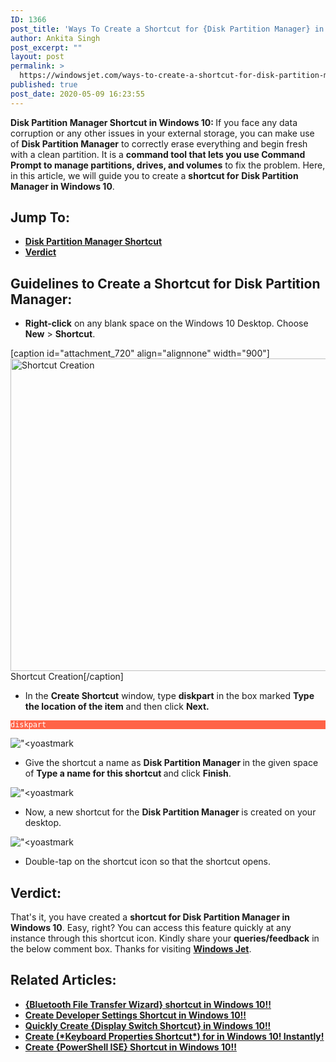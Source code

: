 ```yaml
---
ID: 1366
post_title: 'Ways To Create a Shortcut for {Disk Partition Manager} in Windows 10!!'
author: Ankita Singh
post_excerpt: ""
layout: post
permalink: >
  https://windowsjet.com/ways-to-create-a-shortcut-for-disk-partition-manager-in-windows-10-1366/
published: true
post_date: 2020-05-09 16:23:55
---
```

<strong><span class="dropcap dropcap1">D</span>isk Partition Manager Shortcut in Windows 10: </strong>If you face any data corruption or any other issues in your external storage, you can make use of <strong>Disk Partition Manager</strong> to correctly erase everything and begin fresh with a clean partition. It is a <strong>command tool that lets you use Command Prompt to manage partitions, drives, and volumes</strong> to fix the problem. Here, in this article, we will guide you to create a <strong>shortcut for</strong> <strong>Disk Partition Manager in Windows 10</strong>.
<h2>Jump To:</h2>
<ul>
 	<li><a href="#1"><strong>Disk Partition Manager Shortcut</strong></a></li>
 	<li><a href="#2"><strong>Verdict</strong></a></li>
</ul>
<h2 id="1">Guidelines to Create a Shortcut for Disk Partition Manager:</h2>
<ul>
 	<li><strong>Right-click</strong> on any blank space on the Windows 10 Desktop. Choose <strong>New</strong> &gt; <strong>Shortcut</strong>.</li>
</ul>
[caption id="attachment_720" align="alignnone" width="900"]<img class="size-full wp-image-720" src="https://windowsjet.com/wp-content/uploads/2020/04/shortcut.png" alt="Shortcut Creation" width="900" height="500" /> Shortcut Creation[/caption]
<ul>
 	<li>In the <strong>Create Shortcut</strong> window, type <strong>diskpart</strong> in the box marked <strong>Type the location of the item</strong> and then click <strong>Next.</strong></li>
</ul>
<p style="background: Tomato;"><code style="background: Tomato; color: white;">diskpart</code></p>
<img class="size-full wp-image-1370" src="https://windowsjet.com/wp-content/uploads/2020/05/disk1.png" alt="&quot;&lt;yoastmark" />
<ul>
 	<li>Give the shortcut a name as <strong>Disk Partition Manager</strong><strong> </strong>in the given space of <strong>Type a name for this shortcut </strong>and click <strong>Finish</strong>.</li>
</ul>
<img class="size-full wp-image-1371" src="https://windowsjet.com/wp-content/uploads/2020/05/disk2.png" alt="&quot;&lt;yoastmark" />
<ul>
 	<li>Now, a new shortcut for the <strong>Disk Partition Manager </strong>is created on your desktop.</li>
</ul>
<img class="size-full wp-image-1372" src="https://windowsjet.com/wp-content/uploads/2020/05/disk3.png" alt="&quot;&lt;yoastmark" />
<ul>
 	<li>Double-tap on the shortcut icon so that the shortcut opens.</li>
</ul>
<h2 id="2">Verdict:</h2>
That's it, you have created a <strong>shortcut for Disk Partition Manager in Windows 10</strong>. Easy, right? You can access this feature quickly at any instance through this shortcut icon. Kindly share your <strong>queries/feedback</strong> in the below comment box. Thanks for visiting <a href="https://windowsjet.com/"><strong>Windows Jet</strong></a>.
<h2>Related Articles:</h2>
<ul>
 	<li><strong><a class="LinkSuggestion__Link-sc-1mdih4x-2 jZPuuT" href="https://windowsjet.com/bluetooth-file-transfer-wizard-shortcut-in-windows-10-1100/" target="_blank" rel="noopener noreferrer">{Bluetooth File Transfer Wizard} shortcut in Windows 10!!</a></strong></li>
 	<li><strong><a class="LinkSuggestion__Link-sc-1mdih4x-2 jZPuuT" href="https://windowsjet.com/create-developer-settings-shortcut-in-windows-10-701/" target="_blank" rel="noopener noreferrer">Create Developer Settings Shortcut in Windows 10!!</a></strong></li>
 	<li><strong><a class="LinkSuggestion__Link-sc-1mdih4x-2 jZPuuT" href="https://windowsjet.com/quickly-create-display-switch-shortcut-in-windows-10-752/" target="_blank" rel="noopener noreferrer">Quickly Create {Display Switch Shortcut} in Windows 10!!</a></strong></li>
 	<li><strong><a class="LinkSuggestion__Link-sc-1mdih4x-2 jZPuuT" href="https://windowsjet.com/create-keyboard-properties-shortcut-for-in-windows-10-instantly-785/" target="_blank" rel="noopener noreferrer">Create (*Keyboard Properties Shortcut*) for in Windows 10! Instantly!</a></strong></li>
 	<li><strong><a class="LinkSuggestion__Link-sc-1mdih4x-2 jZPuuT" href="https://windowsjet.com/create-powershell-ise-shortcut-in-windows-10-989/" target="_blank" rel="noopener noreferrer">Create {PowerShell ISE} Shortcut in Windows 10!!</a></strong></li>
</ul>